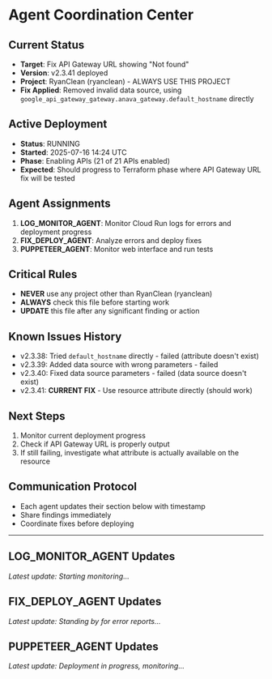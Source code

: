 # Agent Coordination Center

## Current Status
- **Target**: Fix API Gateway URL showing "Not found" 
- **Version**: v2.3.41 deployed
- **Project**: RyanClean (ryanclean) - ALWAYS USE THIS PROJECT
- **Fix Applied**: Removed invalid data source, using `google_api_gateway_gateway.anava_gateway.default_hostname` directly

## Active Deployment
- **Status**: RUNNING
- **Started**: 2025-07-16 14:24 UTC
- **Phase**: Enabling APIs (21 of 21 APIs enabled)
- **Expected**: Should progress to Terraform phase where API Gateway URL fix will be tested

## Agent Assignments
1. **LOG_MONITOR_AGENT**: Monitor Cloud Run logs for errors and deployment progress
2. **FIX_DEPLOY_AGENT**: Analyze errors and deploy fixes
3. **PUPPETEER_AGENT**: Monitor web interface and run tests

## Critical Rules
- **NEVER** use any project other than RyanClean (ryanclean)
- **ALWAYS** check this file before starting work
- **UPDATE** this file after any significant finding or action

## Known Issues History
- v2.3.38: Tried `default_hostname` directly - failed (attribute doesn't exist)
- v2.3.39: Added data source with wrong parameters - failed  
- v2.3.40: Fixed data source parameters - failed (data source doesn't exist)
- v2.3.41: **CURRENT FIX** - Use resource attribute directly (should work)

## Next Steps
1. Monitor current deployment progress
2. Check if API Gateway URL is properly output
3. If still failing, investigate what attribute is actually available on the resource

## Communication Protocol
- Each agent updates their section below with timestamp
- Share findings immediately
- Coordinate fixes before deploying

---

## LOG_MONITOR_AGENT Updates
*Latest update: Starting monitoring...*

## FIX_DEPLOY_AGENT Updates  
*Latest update: Standing by for error reports...*

## PUPPETEER_AGENT Updates
*Latest update: Deployment in progress, monitoring...*